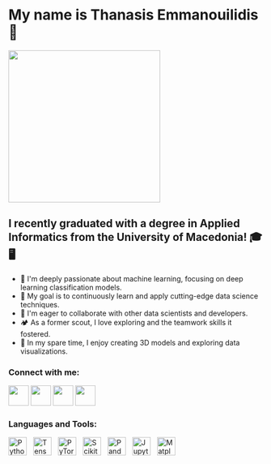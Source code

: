 # My name is Thanasis Emmanouilidis 👋 

<img width ='300px' src ='https://github.com/withan46/bot-commandss/blob/main/Me%20mySelf%20and%20I%20.png'>

## I recently graduated with a degree in Applied Informatics from the University of Macedonia! 🎓🖥️

- 🌱 I'm deeply passionate about machine learning, focusing on deep learning classification models.
- 🎯 My goal is to continuously learn and apply cutting-edge data science techniques.
- 🤝 I'm eager to collaborate with other data scientists and developers.
- 🏕️ As a former scout, I love exploring and the teamwork skills it fostered.
- 🎨 In my spare time, I enjoy creating 3D models and exploring data visualizations.

### Connect with me:

[<img width ='40px' src ='https://www.pngkey.com/png/full/2-27646_twitter-logo-png-transparent-background-logo-twitter-png.png'>](https://twitter.com/thanasis1000000)
[<img width ='40px' src ='https://upload.wikimedia.org/wikipedia/commons/e/ef/Stack_Overflow_icon.svg'>](https://stackoverflow.com/users/19181095/thanasis-emmanouilidis)
[<img width ='40px' src ='https://upload.wikimedia.org/wikipedia/commons/c/ca/LinkedIn_logo_initials.png'>](https://www.linkedin.com/in/thanasis-emmanouilidis-7b6139223/)
[<img width ='40px' src ='https://w7.pngwing.com/pngs/435/424/png-transparent-github-computer-icons-source-code-github.png'>](https://github.com/withan46)

### Languages and Tools:

<img align="left" alt="Python" width="36px" src="https://cdn.jsdelivr.net/gh/devicons/devicon/icons/python/python-original.svg" style="padding-right:10px;" />
<img align="left" alt="TensorFlow" width="36px" src="https://cdn.jsdelivr.net/gh/devicons/devicon/icons/tensorflow/tensorflow-original.svg" style="padding-right:10px;" />
<img align="left" alt="PyTorch" width="36px" src="https://cdn.jsdelivr.net/gh/devicons/devicon/icons/pytorch/pytorch-original.svg" style="padding-right:10px;" />
<img align="left" alt="Scikit-Learn" width="36px" src="https://cdn.jsdelivr.net/gh/devicons/devicon/icons/scikitlearn/scikitlearn-original.svg" style="padding-right:10px;" />
<img align="left" alt="Pandas" width="36px" src="https://cdn.jsdelivr.net/gh/devicons/devicon/icons/pandas/pandas-original.svg" style="padding-right:10px;" />
<img align="left" alt="Jupyter" width="36px" src="https://cdn.jsdelivr.net/gh/devicons/devicon/icons/jupyter/jupyter-original.svg" style="padding-right:10px;" />
<img align="left" alt="Matplotlib" width="36px" src="https://cdn.jsdelivr.net/gh/devicons/devicon/icons/matplotlib/matplotlib-original.svg" style="padding-right:10px;" />

<br />
<br />


